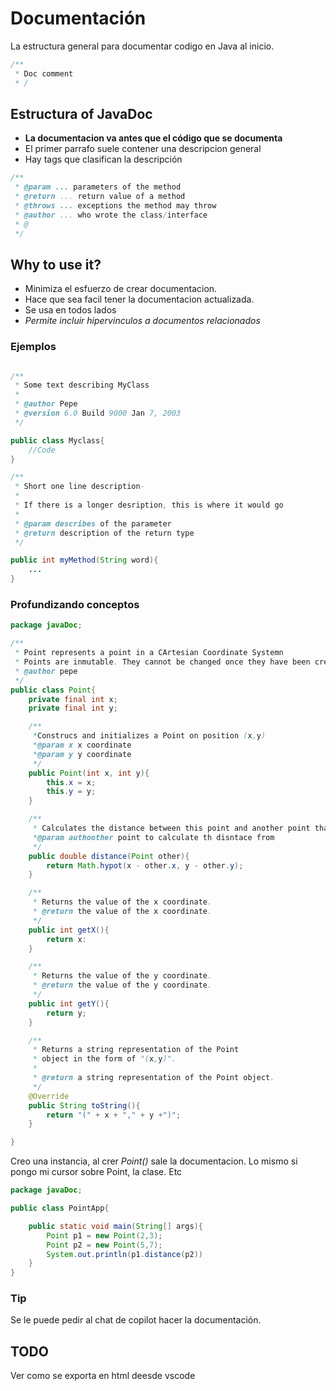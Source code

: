 # Documentación

La estructura general para documentar codigo en Java al inicio.

``` java
/**
 * Doc comment
 * /
```

## Estructura of JavaDoc
- **La documentacion va antes que el código que se documenta**
- El primer parrafo suele contener una descripcion general
- Hay tags que clasifican la descripción
``` java
/**
 * @param ... parameters of the method
 * @return ... return value of a method 
 * @throws ... exceptions the method may throw
 * @author ... who wrote the class/interface
 * @
 */
```
## Why to use it?
- Minimiza el esfuerzo de crear documentacion.
- Hace que sea facil tener la documentacion actualizada.
- Se usa en todos lados
- _Permite incluir hipervinculos a documentos relacionados_ 


### Ejemplos
``` java

/**
 * Some text describing MyClass
 * 
 * @author Pepe
 * @version 6.0 Build 9000 Jan 7, 2003
 */

public class Myclass{
    //Code
}
```

``` java
/**
 * Short one line description-
 * 
 * If there is a longer desription, this is where it would go
 * 
 * @param describes of the parameter
 * @return description of the return type
 */

public int myMethod(String word){
    ...
}
```
### Profundizando conceptos
``` java
package javaDoc;

/**
 * Point represents a point in a CArtesian Coordinate Systemn
 * Points are inmutable. They cannot be changed once they have been created
 * @author pepe
 */
public class Point{
    private final int x;
    private final int y;

    /**
     *Construcs and initializes a Point on position (x,y)
     *@param x x coordinate
     *@param y y coordinate 
     */
    public Point(int x, int y){
        this.x = x;
        this.y = y;
    }

    /**
     * Calculates the distance between this point and another point that was passed as an argument
     *@param authoother point to calculate th disntace from 
     */
    public double distance(Point other){
        return Math.hypot(x - other.x, y - other.y);
    }

    /**
     * Returns the value of the x coordinate.
     * @return the value of the x coordinate.
     */
    public int getX(){
        return x:
    }

    /**
     * Returns the value of the y coordinate.
     * @return the value of the y coordinate.
     */
    public int getY(){
        return y;
    }

    /**
     * Returns a string representation of the Point 
     * object in the form of "(x,y)".
     * 
     * @return a string representation of the Point object.
     */
    @Override
    public String toString(){
        return "(" + x + "," + y +")";
    }

}
```

Creo una instancia, al crer _Point()_ sale la documentacion. Lo mismo si pongo mi cursor sobre Point, la clase. Etc

``` java
package javaDoc;

public class PointApp{

    public static void main(String[] args){
        Point p1 = new Point(2,3);
        Point p2 = new Point(5,7);
        System.out.println(p1.distance(p2))
    }
}
```

### Tip
Se le puede pedir al chat de copilot hacer la documentación.

## TODO
Ver como se exporta en html deesde vscode




